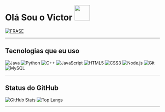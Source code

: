 # Olá Sou o Victor&nbsp;<a href="Hey"><img src="https://raw.githubusercontent.com/TOXIC-DEVIL/TOXIC-DEVIL/TOXIC-DEVIL-OFFICIAL/media/Hi.gif" width="50px"></a>

[![FRASE](https://readme-typing-svg.herokuapp.com?font=Fira+Code&size=22&pause=1000&color=%2331F7EA&center=true&vCenter=true&width=435&lines=BEM-VINDO+AO+MEU+GITHUB;OL%C3%81%2C+Me+chamo+Victor+Hugo;PROGRAMADOR+MEDIANO+%F0%9F%91%A8%E2%80%8D%F0%9F%92%BB;CURSANDO+ENGENHARIA+DE+SOFTWARE;VALEU+POR+VISITAR+MEU+GITHUB+%F0%9F%91%8D)](https://git.io/typing-svg)

---

## Tecnologias que eu uso

<img src="https://img.shields.io/badge/-Java-black?style=flat-square&logo=java&logoColor=white&size=50" alt="Java">
<img src="https://img.shields.io/badge/-Python-black?style=flat-square&logo=python&logoColor=white&size=50" alt="Python">
<img src="https://img.shields.io/badge/-C++-black?style=flat-square&logo=c%2B%2B&logoColor=white&size=50" alt="C++">
<img src="https://img.shields.io/badge/-JavaScript-black?style=flat-square&logo=javascript&logoColor=yellow&size=50" alt="JavaScript">
<img src="https://img.shields.io/badge/-HTML5-black?style=flat-square&logo=html5&logoColor=orange&size=50" alt="HTML5">
<img src="https://img.shields.io/badge/-CSS3-black?style=flat-square&logo=css3&logoColor=blue&size=50" alt="CSS3">
<img src="https://img.shields.io/badge/-Node.js-black?style=flat-square&logo=node.js&logoColor=green&size=50" alt="Node.js">
<img src="https://img.shields.io/badge/-Git-black?style=flat-square&logo=git&logoColor=red&size=50" alt="Git">
<img src="https://img.shields.io/badge/-MySQL-black?style=flat-square&logo=mysql&logoColor=blue&size=50" alt="MySQL">

---

## Status do GitHub

![GitHub Stats](https://github-readme-stats.vercel.app/api?username=victormattos564&show_icons=true&count_private=true&hide_title=true&theme=dark)
![Top Langs](https://github-readme-stats.vercel.app/api/top-langs/?username=victormattos564&hide_progress=true&theme=dark)

---
